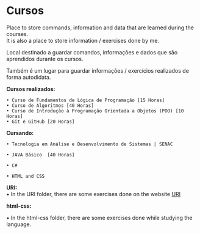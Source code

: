 # Cursos
 <p>Place to store commands, information and data that are learned during the courses.<br>
 It is also a place to store information / exercises done by me.</p>

 <p>Local destinado a guardar comandos, informações e dados que são aprendidos durante os cursos.<br>

 Também é um lugar para guardar informações / exercícios realizados de forma autodidata.</p> 

<strong>Cursos realizados:</strong>

    • Curso de Fundamentos de Lógica de Programação [15 Horas]
    • Curso de Algoritmos [40 Horas]
    • Curso de Introdução à Programação Orientada a Objetos (POO) [10 Horas]
    • Git e GitHub [20 Horas]
    
<strong>Cursando:</strong>

    • Tecnologia em Análise e Desenvolvimento de Sistemas | SENAC

    • JAVA Básico  [40 Horas]

    • C#

    • HTML and CSS 

<strong>URI:</strong><br>
    • In the URI folder, there are some exercises done on the website <a href="https://www.urionlinejudge.com.br">URI</a>

<strong>html-css:</strong>

<p>• In the html-css folder, there are some exercises done while studying the language.</p>
    
